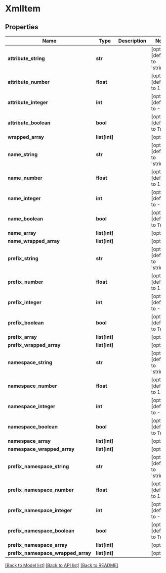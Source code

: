# XmlItem

## Properties
Name | Type | Description | Notes
------------ | ------------- | ------------- | -------------
**attribute_string** | **str** |  | [optional] [default to 'string']
**attribute_number** | **float** |  | [optional] [default to 1.234]
**attribute_integer** | **int** |  | [optional] [default to -2]
**attribute_boolean** | **bool** |  | [optional] [default to True]
**wrapped_array** | **list[int]** |  | [optional] 
**name_string** | **str** |  | [optional] [default to 'string']
**name_number** | **float** |  | [optional] [default to 1.234]
**name_integer** | **int** |  | [optional] [default to -2]
**name_boolean** | **bool** |  | [optional] [default to True]
**name_array** | **list[int]** |  | [optional] 
**name_wrapped_array** | **list[int]** |  | [optional] 
**prefix_string** | **str** |  | [optional] [default to 'string']
**prefix_number** | **float** |  | [optional] [default to 1.234]
**prefix_integer** | **int** |  | [optional] [default to -2]
**prefix_boolean** | **bool** |  | [optional] [default to True]
**prefix_array** | **list[int]** |  | [optional] 
**prefix_wrapped_array** | **list[int]** |  | [optional] 
**namespace_string** | **str** |  | [optional] [default to 'string']
**namespace_number** | **float** |  | [optional] [default to 1.234]
**namespace_integer** | **int** |  | [optional] [default to -2]
**namespace_boolean** | **bool** |  | [optional] [default to True]
**namespace_array** | **list[int]** |  | [optional] 
**namespace_wrapped_array** | **list[int]** |  | [optional] 
**prefix_namespace_string** | **str** |  | [optional] [default to 'string']
**prefix_namespace_number** | **float** |  | [optional] [default to 1.234]
**prefix_namespace_integer** | **int** |  | [optional] [default to -2]
**prefix_namespace_boolean** | **bool** |  | [optional] [default to True]
**prefix_namespace_array** | **list[int]** |  | [optional] 
**prefix_namespace_wrapped_array** | **list[int]** |  | [optional] 

[[Back to Model list]](../README.md#documentation-for-models) [[Back to API list]](../README.md#documentation-for-api-endpoints) [[Back to README]](../README.md)


